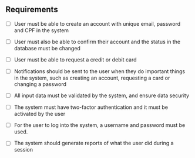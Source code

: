 ## Requirements

- [ ] User must be able to create an account with unique email, password and CPF in the system

- [ ] User must also be able to confirm their account and the status in the database must be changed

- [ ] User must be able to request a credit or debit card

- [ ] Notifications should be sent to the user when they do important things in the system, such as creating an account, requesting a card or changing a password

- [ ] All input data must be validated by the system, and ensure data security

- [ ] The system must have two-factor authentication and it must be activated by the user

- [ ] For the user to log into the system, a username and password must be used.

- [ ] The system should generate reports of what the user did during a session